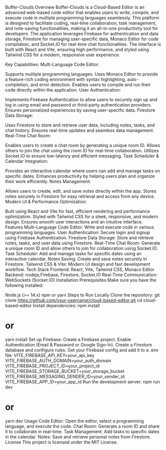 Buffer-Clouds
Overview
Buffer-Clouds is a Cloud-Based Editor is an advanced web-based code editor that enables users to write, compile, and execute code in multiple programming languages seamlessly. This platform is designed to facilitate coding, real-time collaboration, task management, and note-saving functionalities, making it an all-in-one productivity tool for developers. The application leverages Firebase for authentication and data storage, Firestore for managing user-specific data, Monaco Editor for code compilation, and Socket.IO for real-time chat functionalities. The interface is built with React and Vite, ensuring high performance, and styled using Tailwind CSS for a modern, responsive user experience.

Key Capabilities:
Multi-Language Code Editor:

Supports multiple programming languages.
Uses Monaco Editor to provide a feature-rich coding environment with syntax highlighting, auto-completion, and error detection.
Enables users to compile and run their code directly within the application.
User Authentication:

Implements Firebase Authentication to allow users to securely sign up and log in using email and password or third-party authentication providers.
Ensures personalized experiences by saving user-specific data.
Firestore Data Storage:

Uses Firestore to store and retrieve user data, including notes, tasks, and chat history.
Ensures real-time updates and seamless data management.
Real-Time Chat Room:

Enables users to create a chat room by generating a unique room ID.
Allows others to join the chat using the room ID for real-time collaboration.
Utilizes Socket.IO to ensure low-latency and efficient messaging.
Task Scheduler & Calendar Integration:

Provides an interactive calendar where users can add and manage tasks on specific dates.
Enhances productivity by helping users plan and organize their work efficiently.
Notes Management:

Allows users to create, edit, and save notes directly within the app.
Stores notes securely in Firestore for easy retrieval and access from any device.
Modern UI & Performance Optimization:

Built using React and Vite for fast, efficient rendering and performance optimization.
Styled with Tailwind CSS for a sleek, responsive, and modern design.
Ensures smooth user interactions and an intuitive interface.
Features
Multi-Language Code Editor: Write and execute code in various programming languages.
User Authentication: Secure login and signup using Firebase Authentication.
Firestore Data Storage: Store and retrieve notes, tasks, and user data using Firestore.
Real-Time Chat Room: Generate a unique room ID and allow others to join for collaboration using Socket.IO.
Task Scheduler: Add and manage tasks for specific dates using an interactive calendar.
Notes Saving: Create and save notes securely in Firestore.
Tailwind CSS & Vite: Modern UI design and fast development workflow.
Tech Stack
Frontend: React, Vite, Tailwind CSS, Monaco Editor
Backend: nodejs,Firebase, Firestore, Socket.IO
Real-Time Communication: WebSockets (Socket.IO)
Installation
Prerequisites
Make sure you have the following installed:

Node.js (>= 14.x)
npm or yarn
Steps to Run Locally
Clone the repository:
git clone https://github.com/your-username/cloud-based-editor.git
cd cloud-based-editor
Install dependencies:
npm install
# or
yarn install
Set up Firebase:
Create a Firebase project.
Enable Authentication (Email & Password or Google Sign-In).
Create a Firestore database and configure rules.
Get your Firebase config and add it to a .env file:
VITE_FIREBASE_API_KEY=your_api_key
VITE_FIREBASE_AUTH_DOMAIN=your_auth_domain
VITE_FIREBASE_PROJECT_ID=your_project_id
VITE_FIREBASE_STORAGE_BUCKET=your_storage_bucket
VITE_FIREBASE_MESSAGING_SENDER_ID=your_sender_id
VITE_FIREBASE_APP_ID=your_app_id
Run the development server:
npm run dev
# or
yarn dev
Usage
Code Editor: Open the editor, select a programming language, and execute the code.
Chat Room: Generate a room ID and share it to collaborate in real-time.
Task Management: Add tasks to specific dates in the calendar.
Notes: Save and retrieve personal notes from Firestore.
License
This project is licensed under the MIT License.

